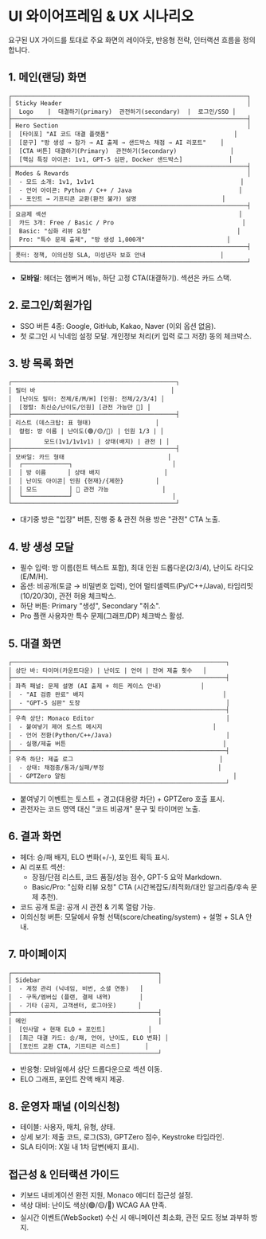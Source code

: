 # UI 와이어프레임 & UX 시나리오

요구된 UX 가이드를 토대로 주요 화면의 레이아웃, 반응형 전략, 인터랙션 흐름을 정의합니다.

## 1. 메인(랜딩) 화면

```
┌──────────────────────────────────────────────────────────────────┐
│ Sticky Header                                                    │
│  Logo    |  대결하기(primary)  관전하기(secondary)  |  로그인/SSO │
├──────────────────────────────────────────────────────────────────┤
│ Hero Section                                                     │
│  [타이포] "AI 코드 대결 플랫폼"                                   │
│  [문구] "방 생성 → 참가 → AI 출제 → 샌드박스 채점 → AI 리포트"    │
│  [CTA 버튼] 대결하기(Primary)  관전하기(Secondary)               │
│  [핵심 특징 아이콘: 1v1, GPT-5 심판, Docker 샌드박스]             │
├──────────────────────────────────────────────────────────────────┤
│ Modes & Rewards                                                  │
│  - 모드 소개: 1v1, 1v1v1                                         │
│  - 언어 아이콘: Python / C++ / Java                              │
│  - 포인트 → 기프티콘 교환(환전 불가) 설명                        │
├──────────────────────────────────────────────────────────────────┤
│ 요금제 섹션                                                      │
│  카드 3개: Free / Basic / Pro                                    │
│  Basic: "심화 리뷰 요청"                                         │
│  Pro: "특수 문제 출제", "방 생성 1,000개"                       │
├──────────────────────────────────────────────────────────────────┤
│ 풋터: 정책, 이의신청 SLA, 미성년자 보호 안내                     │
└──────────────────────────────────────────────────────────────────┘
```

- **모바일**: 헤더는 햄버거 메뉴, 하단 고정 CTA(대결하기). 섹션은 카드 스택.

## 2. 로그인/회원가입

- SSO 버튼 4종: Google, GitHub, Kakao, Naver (이외 옵션 없음).
- 첫 로그인 시 닉네임 설정 모달. 개인정보 처리(키 입력 로그 저장) 동의 체크박스.

## 3. 방 목록 화면

```
┌──────────────────────────────────────────────┐
│ 필터 바                                      │
│  [난이도 필터: 전체/E/M/H] [인원: 전체/2/3/4] │
│  [정렬: 최신순/난이도/인원] [관전 가능만 👀] │
├──────────────────────────────────────────────┤
│ 리스트 (데스크탑: 표 형태)                  │
│  컬럼: 방 이름 | 난이도(🟢/🟡/🔴) | 인원 1/3 | │
│         모드(1v1/1v1v1) | 상태(배지) | 관전 | │
├──────────────────────────────────────────────┤
│ 모바일: 카드 형태                             │
│  ┌─────────────┐                            │
│  │ 방 이름      │ 상태 배지                  │
│  │ 난이도 아이콘│ 인원 {현재}/{제한}         │
│  │ 모드         │ 👀 관전 가능               │
│  └─────────────┘                            │
└──────────────────────────────────────────────┘
```

- 대기중 방은 "입장" 버튼, 진행 중 & 관전 허용 방은 "관전" CTA 노출.

## 4. 방 생성 모달

- 필수 입력: 방 이름(힌트 텍스트 포함), 최대 인원 드롭다운(2/3/4), 난이도 라디오(E/M/H).
- 옵션: 비공개(토글 → 비밀번호 입력), 언어 멀티셀렉트(Py/C++/Java), 타임리밋(10/20/30), 관전 허용 체크박스.
- 하단 버튼: Primary "생성", Secondary "취소".
- Pro 플랜 사용자만 특수 문제(그래프/DP) 체크박스 활성.

## 5. 대결 화면

```
┌────────────────────────────────────────────────────────────┐
│ 상단 바: 타이머(카운트다운) | 난이도 | 언어 | 잔여 제출 횟수   │
├────────────────────────────────────────────────────────────┤
│ 좌측 패널: 문제 설명 (AI 출제 + 히든 케이스 안내)           │
│  - "AI 검증 완료" 배지                                       │
│  - "GPT-5 심판" 도장                                         │
├────────────────────────────────────────────────────────────┤
│ 우측 상단: Monaco Editor                                     │
│  - 붙여넣기 제어 토스트 메시지                               │
│  - 언어 전환(Python/C++/Java)                                │
│  - 실행/제출 버튼                                            │
├────────────────────────────────────────────────────────────┤
│ 우측 하단: 제출 로그                                         │
│  - 상태: 채점중/통과/실패/부정                                │
│  - GPTZero 알림                                               │
└────────────────────────────────────────────────────────────┘
```

- 붙여넣기 이벤트는 토스트 + 경고(대용량 차단) + GPTZero 호출 표시.
- 관전자는 코드 영역 대신 "코드 비공개" 문구 및 타이머만 노출.

## 6. 결과 화면

- 헤더: 승/패 배지, ELO 변화(+/-), 포인트 획득 표시.
- AI 리포트 섹션:
  - 장점/단점 리스트, 코드 품질/성능 점수, GPT-5 요약 Markdown.
  - Basic/Pro: "심화 리뷰 요청" CTA (시간복잡도/최적화/대안 알고리즘/후속 문제 추천).
- 코드 공개 토글: 공개 시 관전 & 기록 열람 가능.
- 이의신청 버튼: 모달에서 유형 선택(score/cheating/system) + 설명 + SLA 안내.

## 7. 마이페이지

```
┌─────────────────────────────────────────┐
│ Sidebar                                 │
│  - 계정 관리 (닉네임, 비번, 소셜 연동)   │
│  - 구독/멤버십 (플랜, 결제 내역)        │
│  - 기타 (공지, 고객센터, 로그아웃)      │
├─────────────────────────────────────────┤
│ 메인                                     │
│  [인사말 + 현재 ELO + 포인트]            │
│  [최근 대결 카드: 승/패, 언어, 난이도, ELO 변화] │
│  [포인트 교환 CTA, 기프티콘 리스트]       │
└─────────────────────────────────────────┘
```

- 반응형: 모바일에서 상단 드롭다운으로 섹션 이동.
- ELO 그래프, 포인트 잔액 배지 제공.

## 8. 운영자 패널 (이의신청)

- 테이블: 사용자, 매치, 유형, 상태.
- 상세 보기: 제출 코드, 로그(S3), GPTZero 점수, Keystroke 타임라인.
- SLA 타이머: X일 내 1차 답변(배지 표시).

## 접근성 & 인터랙션 가이드

- 키보드 내비게이션 완전 지원, Monaco 에디터 접근성 설정.
- 색상 대비: 난이도 색상(🟢/🟡/🔴) WCAG AA 만족.
- 실시간 이벤트(WebSocket) 수신 시 애니메이션 최소화, 관전 모드 정보 과부하 방지.

